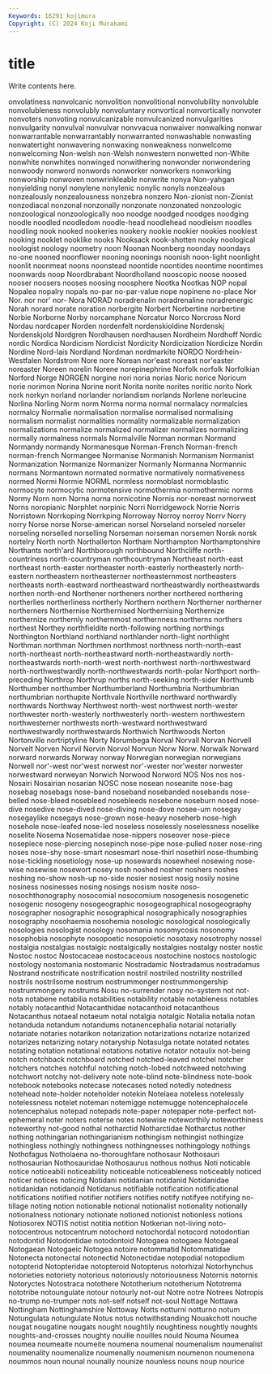 ```yaml
---
Keywords: 16291 kojimura
Copyright: (C) 2024 Koji Murakami
---
```


# title

Write contents here.



onvolatiness nonvolcanic nonvolition nonvolitional nonvolubility nonvoluble
nonvolubleness nonvolubly nonvoluntary nonvortical nonvortically nonvoter nonvoters nonvoting nonvulcanizable nonvulcanized
nonvulgarities nonvulgarity nonvulval nonvulvar nonvvacua nonwaiver nonwalking nonwar nonwarrantable nonwarrantably
nonwarranted nonwashable nonwasting nonwatertight nonwavering nonwaxing nonweakness nonwelcome nonwelcoming Non-welsh
non-Welsh nonwestern nonwetted non-White nonwhite nonwhites nonwinged nonwithering nonwonder nonwondering
nonwoody nonword nonwords nonworker nonworkers nonworking nonworship nonwoven nonwrinkleable nonwrite
nonya Non-yahgan nonyielding nonyl nonylene nonylenic nonylic nonyls nonzealous nonzealously
nonzealousness nonzebra nonzero Non-zionist non-Zionist nonzodiacal nonzonal nonzonally nonzonate nonzonated
nonzoologic nonzoological nonzoologically noo noodge noodged noodges noodging noodle noodled
noodledom noodle-head noodlehead noodleism noodles noodling nook nooked nookeries nookery
nookie nookier nookies nookiest nooking nooklet nooklike nooks Nooksack nook-shotten
nooky noological noologist noology noometry noon Noonan Noonberg noonday noondays
no-one nooned noonflower nooning noonings noonish noon-light noonlight noonlit noonmeat
noons noonstead noontide noontides noontime noontimes noonwards noop Noordbrabant Noordholland
nooscopic noose noosed nooser noosers nooses noosing noosphere Nootka Nootkas
NOP nopal Nopalea nopalry nopals no-par no-par-value nope nopinene no-place
Nor Nor. nor nor' nor- Nora NORAD noradrenalin noradrenaline noradrenergic
Norah norard norate noration norbergite Norbert Norbertine norbertine Norbie Norborne
Norby norcamphane Norcatur Norco Norcross Nord Nordau nordcaper Norden nordenfelt
nordenskioldine Nordenskj Nordenskjold Nordgren Nordhausen nordhausen Nordheim Nordhoff Nordic nordic
Nordica Nordicism Nordicist Nordicity Nordicization Nordicize Nordin Nordine Nord-lais Nordland
Nordman nordmarkite NORDO Nordrhein-Westfalen Nordstrom Nore nore Norean nor'east noreast
nor'easter noreaster Noreen norelin Norene norepinephrine Norfolk norfolk Norfolkian Norford
Norge NORGEN norgine nori noria norias Noric norice Noricum norie
norimon Norina Norine norit Norita norite norites noritic norito Nork
nork norkyn norland norlander norlandism norlands Norlene norleucine Norlina Norling
Norm norm Norma norma normal normalacy normalcies normalcy Normalie normalisation
normalise normalised normalising normalism normalist normalities normality normalizable normalization normalizations
normalize normalized normalizer normalizes normalizing normally normalness normals Normalville Norman
norman Normand Normandy normandy Normanesque Norman-French Norman-french norman-french Normangee Normanise
Normanish Normanism Normanist Normanization Normanize Normanizer Normanly Normanna Normannic normans
Normantown normated normative normatively normativeness normed Normi Normie NORML normless
normoblast normoblastic normocyte normocytic normotensive normothermia normothermic norms Normy Norn
norn Norna norna nornicotine Nornis nor-noreast nornorwest Norns noropianic Norphlet
norpinic Norri Norridgewock Norrie Norris Norristown Norrkoping Norrkping Norroway Norroy
norroy Norrv Norry norry Norse norse Norse-american norsel Norseland norseled
norseler norseling norselled norselling Norseman norseman norsemen Norsk norsk nortelry
North north Northallerton Northam Northampton Northamptonshire Northants north'ard Northborough northbound
Northcliffe north-countriness north-countryman northcountryman Northeast north-east northeast north-easter northeaster north-easterly
northeasterly north-eastern northeastern northeasterner northeasternmost northeasters northeasts north-eastward northeastward northeastwardly
northeastwards northen north-end Northener northeners norther northered northering northerlies northerliness
northerly Northern northern Northerner northerner northerners Northernise Northernised Northernising Northernize
northernize northernly northernmost northernness northerns northers northest Northey northfieldite north-following
northing northings Northington Northland northland northlander north-light northlight Northman northman
Northmen northmost northness north-north-east north-northeast north-northeastward north-northeastwardly north-northeastwards north-north-west north-northwest
north-northwestward north-northwestwardly north-northwestwards north-polar Northport north-preceding Northrop Northrup norths north-seeking
north-sider Northumb Northumber northumber Northumberland Northumbria Northumbrian northumbrian northupite Northvale
Northville northward northwardly northwards Northway Northwest north-west northwest north-wester northwester
north-westerly northwesterly north-western northwestern northwesterner northwests north-westward northwestward northwestwardly northwestwards
Northwich Northwoods Norton Nortonville nortriptyline Norty Norumbega Norval Norvall Norvan
Norvell Norvelt Norven Norvil Norvin Norvol Norvun Norw Norw. Norwalk
Norward norward norwards Norway norway Norwegian norwegian norwegians Norwell nor'-west
nor'west norwest nor'-wester nor'wester norwester norwestward norweyan Norwich Norwood Norword
NOS Nos nos nos- Nosairi Nosairian nosarian NOSC nose nosean
noseanite nose-bag nosebag nosebags nose-band noseband nosebanded nosebands nose-belled nose-bleed
nosebleed nosebleeds nosebone noseburn nosed nose-dive nosedive nose-dived nose-diving nose-dove
nosee-um nosegay nosegaylike nosegays nose-grown nose-heavy noseherb nose-high nosehole nose-leafed
nose-led noseless noselessly noselessness noselike noselite Nosema Nosematidae nose-nippers noseover
nose-piece nosepiece nose-piercing nosepinch nose-pipe nose-pulled noser nose-ring noses nose-shy
nose-smart nosesmart nose-thirl nosethirl nose-thumbing nose-tickling nosetiology nose-up nosewards nosewheel
nosewing nose-wise nosewise nosewort nosey nosh noshed nosher noshers noshes
noshing no-show nosh-up no-side nosier nosiest nosig nosily nosine nosiness
nosinesses nosing nosings nosism nosite noso- nosochthonography nosocomial nosocomium nosogenesis
nosogenetic nosogenic nosogeny nosogeographic nosogeographical nosogeography nosographer nosographic nosographical nosographically
nosographies nosography nosohaemia nosohemia nosologic nosological nosologically nosologies nosologist nosology
nosomania nosomycosis nosonomy nosophobia nosophyte nosopoetic nosopoietic nosotaxy nosotrophy nossel
nostalgia nostalgias nostalgic nostalgically nostalgies nostalgy noster nostic Nostoc nostoc
Nostocaceae nostocaceous nostochine nostocs nostologic nostology nostomania nostomanic Nostradamic Nostradamus
nostradamus Nostrand nostrificate nostrification nostril nostriled nostrility nostrilled nostrils nostrilsome
nostrum nostrummonger nostrummongership nostrummongery nostrums Nosu no-surrender nosy no-system not
not- nota notabene notabilia notabilities notability notable notableness notables notably
notacanthid Notacanthidae notacanthoid notacanthous Notacanthus notaeal notaeum notal notalgia notalgic
Notalia notalia notan notanduda notandum notandums notanencephalia notarial notarially notariate
notaries notarikon notarization notarizations notarize notarized notarizes notarizing notary notaryship
Notasulga notate notated notates notating notation notational notations notative notator
notaulix not-being notch notchback notchboard notched notched-leaved notchel notcher notchers
notches notchful notching notch-lobed notchweed notchwing notchwort notchy not-delivery note
note-blind note-blindness note-book notebook notebooks notecase notecases noted notedly notedness
notehead note-holder noteholder notekin Notelaea noteless notelessly notelessness notelet noteman
notemigge notemugge notencephalocele notencephalus notepad notepads note-paper notepaper note-perfect not-ephemeral
noter noters noterse notes notewise noteworthily noteworthiness noteworthy not-good nothal
notharctid Notharctidae Notharctus nother nothing nothingarian nothingarianism nothingism nothingist nothingize
nothingless nothingly nothingness nothingnesses nothingology nothings Nothofagus Notholaena no-thoroughfare nothosaur
Nothosauri nothosaurian Nothosauridae Nothosaurus nothous nothus Noti noticable notice noticeabili
noticeability noticeable noticeableness noticeably noticed noticer notices noticing Notidani notidanian
notidanid Notidanidae notidanidan notidanoid Notidanus notifiable notification notificational notifications notified
notifier notifiers notifies notify notifyee notifying no-tillage noting notion notionable
notional notionalist notionality notionally notionalness notionary notionate notioned notionist notionless
notions Notiosorex NOTIS notist notitia notition Notkerian not-living noto- notocentrous
notocentrum notochord notochordal notocord notodontian notodontid Notodontidae notodontoid Notogaea notogaea
Notogaeal Notogaean Notogaeic Notogea notoire notommatid Notommatidae Notonecta notonectal notonectid
Notonectidae notopodial notopodium notopterid Notopteridae notopteroid Notopterus notorhizal Notorhynchus notorieties
notoriety notorious notoriously notoriousness Notornis notornis Notoryctes Notostraca notothere Nototherium
nototherium Nototrema nototribe notoungulate notour notourly not-out Notre notre Notrees
Notropis no-trump no-trumper nots not-self notself not-soul Nottage Nottawa Nottingham
Nottinghamshire Nottoway Notts notturni notturno notum Notungulata notungulate Notus notus
notwithstanding Nouakchott nouche nougat nougatine nougats nought noughtily noughtiness noughtly
noughts noughts-and-crosses noughty nouille nouilles nould Nouma Noumea noumea noumeaite
noumeite noumena noumenal noumenalism noumenalist noumenality noumenalize noumenally noumenism noumenon
noumenona noummos noun nounal nounally nounize nounless nouns noup nourice
